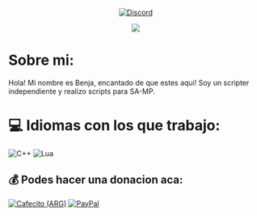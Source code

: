 <div align="center">
  
[![Discord](https://img.shields.io/badge/Discord-%237289DA.svg?logo=discord&logoColor=white)](https://discord.com/users/717764929113030756)

</div>

<div align="center">

[![](https://visitcount.itsvg.in/api?id=0x73616D&icon=2&color=12)](https://visitcount.itsvg.in)

</div>


# Sobre mi:
Hola! Mi nombre es Benja, encantado de que estes aqui!
Soy un scripter independiente y realizo scripts para SA-MP.

# 💻 Idiomas con los que trabajo:
![C++](https://img.shields.io/badge/c++-%2300599C.svg?style=for-the-badge&logo=c%2B%2B&logoColor=white) ![Lua](https://img.shields.io/badge/lua-%232C2D72.svg?style=for-the-badge&logo=lua&logoColor=white)


  ## 💰 Podes hacer una donacion aca:
  [![Cafecito (ARG)](https://pbs.twimg.com/profile_images/1286362515404992514/YnFYebw1_400x400.jpg)](https://cafecito.app/0x73616d) [![PayPal](https://img.shields.io/badge/PayPal-00457C?style=for-the-badge&logo=paypal&logoColor=white)](https://paypal.me/https://paypal.me/0x73616D) 
